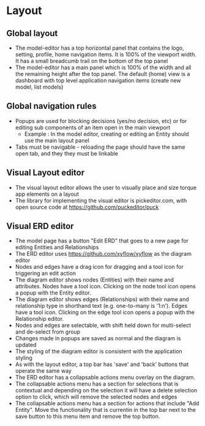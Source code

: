 # Layout

## Global layout

- The model-editor has a top horizontal panel that contains the logo, setting, profile, home navigation items. It is 100% of the viewport width. It has a small breadcumb trail on the bottom of the top panel
- The model-editor has a main panel which is 100% of the width and all the remaining height after the top panel. The default (home) view is a dashboard with top level application navigation items (create new model, list models)


## Global navigation rules

 - Popups are used for blocking decisions (yes/no decision, etc) or for editing sub components of an item open in the main viewport
    - Example : In the model editor, creating or editing an Entity should use the main layout panel
 - Tabs must be navigable - reloading the page should have the same open tab, and they they must be linkable

## Visual Layout editor

 - The visual layout editor allows the user to visually place and size torque app elements on a layout
 - The library for implementing the visual editor is pickeditor.com, with open source code at https://github.com/puckeditor/puck

## Visual ERD editor

 - The model page has a button "Edit ERD" that goes to a new page for editing Entities and Relationships
 - The ERD editor uses https://github.com/xyflow/xyflow as the diagram editor
 - Nodes and edges have a drag icon for dragging and a tool icon for triggering an edit action
 - The diagram editor shows nodes (Entities) with their name and attributes. Nodes have a tool icon. Clicking on the node tool icon opens a popup with the Entity editor.
 - The diagram editor shows edges (Relationships) with their name and relationship type in shorthand text (e.g. one-to-many is '1:n'). Edges have a tool icon. Clicking on the edge tool icon opens a popup with the Relationship editor.
 - Nodes and edges are selectable, with shift held down for multi-select and de-select from group
 - Changes made in popups are saved as normal and the diagram is updated
 - The styling of the diagram editor is consistent with the application styling
 - As with the layout editor, a top bar has 'save' and 'back' buttons that operate the same way
 - The ERD editor has a collapsable actions menu overlay on the diagram. 
 - The collapsable actions menu has a section for selections that is contextual and depending on the selection it will have a delete selection option to click, which will remove the selected nodes and edges
 - The collapsable actions menu has a section for actions that include "Add Entity". Move the functionality that is currentin in the top bar next to the save button to this menu item and remove the top button.


